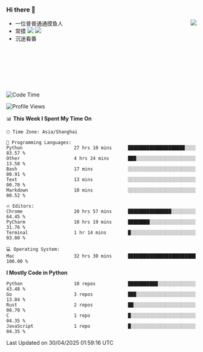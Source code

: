 ### Hi there 👋


<a href="https://github.com/yanlc39">
  <img align="right" src="https://github-readme-stats.vercel.app/api?username=yanlc39&show_icons=true&hide_border=true&icon_color=586069&title_color=a0a9af">
</a>

- 一位普普通通摸鱼人
- 常摸 ![](https://img.shields.io/badge/-Python-3e74a2?style=flat-square&logo=Python&logoColor=fff) ![](https://img.shields.io/badge/-C%2B%2B-brightgreen?style=flat-square)
- 沉迷看番



<br><br><br><br><br><br>


<!--START_SECTION:waka-->
![Code Time](http://img.shields.io/badge/Code%20Time-1%2C131%20hrs%202%20mins-blue)

![Profile Views](http://img.shields.io/badge/Profile%20Views-0-blue)

📊 **This Week I Spent My Time On** 

```text
🕑︎ Time Zone: Asia/Shanghai

💬 Programming Languages: 
Python                   27 hrs 10 mins      █████████████████████░░░░   83.57 % 
Other                    4 hrs 24 mins       ███░░░░░░░░░░░░░░░░░░░░░░   13.58 % 
Bash                     17 mins             ░░░░░░░░░░░░░░░░░░░░░░░░░   00.91 % 
Text                     13 mins             ░░░░░░░░░░░░░░░░░░░░░░░░░   00.70 % 
Markdown                 10 mins             ░░░░░░░░░░░░░░░░░░░░░░░░░   00.52 % 

🔥 Editors: 
Chrome                   20 hrs 57 mins      ████████████████░░░░░░░░░   64.45 % 
PyCharm                  10 hrs 19 mins      ████████░░░░░░░░░░░░░░░░░   31.76 % 
Terminal                 1 hr 14 mins        █░░░░░░░░░░░░░░░░░░░░░░░░   03.80 % 

💻 Operating System: 
Mac                      32 hrs 30 mins      █████████████████████████   100.00 % 
```

**I Mostly Code in Python** 

```text
Python                   10 repos            ███████████░░░░░░░░░░░░░░   43.48 % 
Go                       3 repos             ███░░░░░░░░░░░░░░░░░░░░░░   13.04 % 
Rust                     2 repos             ██░░░░░░░░░░░░░░░░░░░░░░░   08.70 % 
C                        1 repo              █░░░░░░░░░░░░░░░░░░░░░░░░   04.35 % 
JavaScript               1 repo              █░░░░░░░░░░░░░░░░░░░░░░░░   04.35 % 
```




 Last Updated on 30/04/2025 01:59:16 UTC
<!--END_SECTION:waka-->
